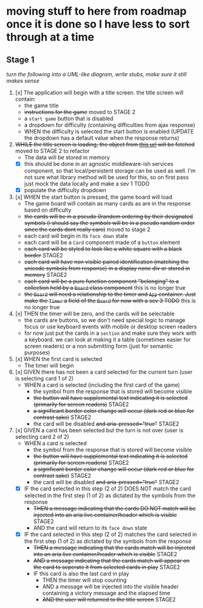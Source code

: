 # moving stuff to here from roadmap once it is done so I have less to sort through at a time

## Stage 1

*turn the following into a UML-like diagram, write stubs, make sure it still makes sense*

1. [x] The application will begin with a title screen. the title screen will contain:
    - the game title
    - ~~instructions for the game~~ moved to STAGE 2
    - a `start game` button that is disabled
    - a dropdown for difficulty (containing difficulties from ajax response)
    - WHEN the difficulty is selected the start button is enabled (UPDATE the dropdown has a default value when the response returns)
1. ~~WHILE the title screen is loading, the object from [this url](https://web-code-test-dot-nyt-games-prd.appspot.com/cards.json) will be fetched~~ moved to STAGE 2 to refactor
    - The data will be stored in memory
    - [x] this should be done in an agnostic middleware-ish services component, so that local/persistent storage can be used as well. I'm not sure what library method will be used for this, so on first pass just mock the data locally and make a sev 1 TODO
    - [x] populate the difficulty dropdown
1. [x] WHEN the start button is pressed, the game board will load
    - The game board will contain as many cards as are in the response based on difficulty
    - ~~the cards will be in a pseudo 0random ordering by their designated symbols (i should say the _symbols_ will be in a pseudo random order since the cards dont really care)~~ moved to stage 2
    - each card will begin in its ``face down`` state
    - each card will be a `Card` component made of a `button` element
    - ~~each card will be styled to look like a white square with a black border~~ STAGE2
    - ~~each card will have non visible paired identification (matching the unicode symbols from response) in a display none div or stored in memory~~ STAGE2
    - ~~each card will be a pure function component "belonging" to a collection held by a `Board` class component~~ this is no longer true
    - ~~the `Board` will need a relationship to the timer and `App` container. Just make the `Timer` a field of the `Board` for now with a sev 3 TODO~~ this is no longer true
1. [x] THEN the timer will be zero, and the cards will be selectable
    - the cards are buttons, so we don't need special logic to manage focus or use keyboard events with mobile or desktop screen readers
    - for now just put the cards in a `section` and make sure they work with a keyboard. we can look at making it a table (sometimes easier for screen readers) or a non submitting form (just for semantic purposes)
1. [x] WHEN the first card is selected
    - The timer will begin
1. [x] GIVEN there has not been a card selected for the current turn (user is selecting card 1 of 2)
    - WHEN a card is selected (including the first card of the game)
        - the symbol from the response that is stored will become visible
        - ~~the button will have supplemental text indicating it is selected (primarily for screen readers)~~ STAGE2
        - ~~a significant border color change will occur (dark red or blue for contrast sake)~~ STAGE2
        - the card will be disabled ~~and aria-pressed="true"~~ STAGE2
1. [x] GIVEN a card has been selected but the turn is not over (user is selecting card 2 of 2)
    - WHEN a card is selected
        - the symbol from the response that is stored will become visible
        - ~~the button will have supplemental text indicating it is selected (primarily for screen readers)~~ STAGE2
        - ~~a significant border color change will occur (dark red or blue for contrast sake)~~ STAGE2
        - the card will be disabled ~~and aria-pressed="true"~~ STAGE2
    - [x] IF the card selected in this step (2 of 2) DOES NOT match the card selected in the first step (1 of 2) as dictated by the symbols from the response
        - ~~THEN a message indicating that the cards DO NOT match will be injected into an aria live container/header which is visible~~ STAGE2
        - AND the card will return to its `face down` state
    - [x] IF the card selected in this step (2 of 2) matches the card selected in the first step (1 of 2) as dictated by the symbols from the response
        - ~~THEN a message indicating that the cards match will be injected into an aria live container/header which is visible~~ STAGE2
        - ~~AND a message indicating that the cards match will appear on the card to seperate it from selected cards in play~~ STAGE2
        - IF this card is also the last card in play
            - THEN the timer will stop counting
            - AND a message will be injected into the visible header containing a victory message and the elapsed time
            - ~~AND the user will returned to the title screen~~ STAGE2
